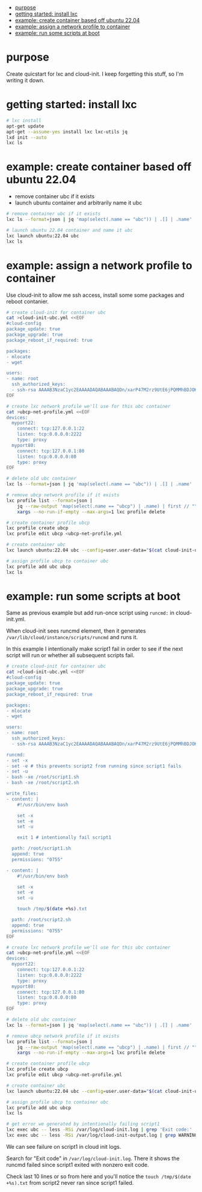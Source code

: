 <!--TOC-->

- [purpose](#purpose)
- [getting started: install lxc](#getting-started-install-lxc)
- [example: create container based off ubuntu 22.04](#example-create-container-based-off-ubuntu-2204)
- [example: assign a network profile to container](#example-assign-a-network-profile-to-container)
- [example: run some scripts at boot](#example-run-some-scripts-at-boot)

<!--TOC-->

# purpose

Create quicstart for lxc and cloud-init.  I keep forgetting this stuff, so I'm writing it down.

# getting started: install lxc

```bash
# lxc install
apt-get update
apt-get --assume-yes install lxc lxc-utils jq
lxd init --auto
lxc ls
```

# example: create container based off ubuntu 22.04


- remove container ubc if it exists
- launch ubuntu container and arbitrarily name it ubc


```bash
# remove container ubc if it exists
lxc ls --format=json | jq 'map(select(.name == "ubc")) | .[] | .name' | xargs --no-run-if-empty -I {} lxc delete --force {}

# launch ubuntu 22.04 container and name it ubc
lxc launch ubuntu:22.04 ubc
lxc ls
```


# example: assign a network profile to container


Use cloud-init to allow me ssh access, install some some packages and reboot contanier.


```bash
# create cloud-init for container ubc
cat >cloud-init-ubc.yml <<EOF
#cloud-config
package_update: true
package_upgrade: true
package_reboot_if_required: true

packages:
- mlocate
- wget

users:
- name: root
  ssh_authorized_keys:
  - ssh-rsa AAAAB3NzaC1yc2EAAAADAQABAAABAQDn/xarP47M2rz9UtE6jPQMMhBDJOKbWa1LJ/JRD6G6d3KNekq0rl65e7+0keIXrH7+rkVHn1jtqbHdXiDR1EngjcX1IAZyosmIqkTj9MAVTc+ZmoOLiJZYxCZ812Abnai/CM3Q77cQIFHUP/wb0fFdsGx9Szfobdb722K4jxvbyYwjMGJUHWmdFYpwPz7bqzX/s+3Ij9SPyQG9jT66tVmcIjiEloLgWF2DztT31OpvJHrtn/JuB8GDtNEsBezw+ga1ubUGjvCZ4z2iauB2kjesh2nhM0xpBDt9pthKGBoTr36gxJyhzUJk0pGbfJIkaxuf8mBnIxibR0+B1B8hT4GP tom
EOF

# create lxc network profile we'll use for this ubc container
cat >ubcp-net-profile.yml <<EOF
devices:
  myport22:
    connect: tcp:127.0.0.1:22
    listen: tcp:0.0.0.0:2222
    type: proxy
  myport80:
    connect: tcp:127.0.0.1:80
    listen: tcp:0.0.0.0:80
    type: proxy
EOF

# delete old ubc container
lxc ls --format=json | jq 'map(select(.name == "ubc")) | .[] | .name' | xargs --no-run-if-empty -I {} lxc delete --force {}

# remove ubcp network profile if it exists
lxc profile list --format=json |
    jq --raw-output 'map(select(.name == "ubcp") | .name) | first // ""' |
    xargs --no-run-if-empty --max-args=1 lxc profile delete

# create container profile ubcp
lxc profile create ubcp
lxc profile edit ubcp <ubcp-net-profile.yml

# create container ubc
lxc launch ubuntu:22.04 ubc --config=user.user-data="$(cat cloud-init-ubc.yml)"

# assign profile ubcp to container ubc
lxc profile add ubc ubcp
lxc ls
```


# example: run some scripts at boot


Same as previous example but add run-once script using `runcmd:` in cloud-init.yml.

When cloud-init sees runcmd element, then it generates `/var/lib/cloud/instance/scripts/runcmd` and runs it.

In this example I intentionally make script1 fail in order to see if the next script will run or whether all subsequent scripts fail.


```bash
# create cloud-init for container ubc
cat >cloud-init-ubc.yml <<EOF
#cloud-config
package_update: true
package_upgrade: true
package_reboot_if_required: true

packages:
- mlocate
- wget

users:
- name: root
  ssh_authorized_keys:
  - ssh-rsa AAAAB3NzaC1yc2EAAAADAQABAAABAQDn/xarP47M2rz9UtE6jPQMMhBDJOKbWa1LJ/JRD6G6d3KNekq0rl65e7+0keIXrH7+rkVHn1jtqbHdXiDR1EngjcX1IAZyosmIqkTj9MAVTc+ZmoOLiJZYxCZ812Abnai/CM3Q77cQIFHUP/wb0fFdsGx9Szfobdb722K4jxvbyYwjMGJUHWmdFYpwPz7bqzX/s+3Ij9SPyQG9jT66tVmcIjiEloLgWF2DztT31OpvJHrtn/JuB8GDtNEsBezw+ga1ubUGjvCZ4z2iauB2kjesh2nhM0xpBDt9pthKGBoTr36gxJyhzUJk0pGbfJIkaxuf8mBnIxibR0+B1B8hT4GP tom

runcmd:
- set -x
- set -e # this prevents script2 from running since script1 fails
- set -u
- bash -xe /root/script1.sh
- bash -xe /root/script2.sh

write_files:
- content: |
    #!/usr/bin/env bash

    set -x
    set -e
    set -u

    exit 1 # intentionally fail script1

  path: /root/script1.sh
  append: true
  permissions: "0755"

- content: |
    #!/usr/bin/env bash

    set -x
    set -e
    set -u

    touch /tmp/$(date +%s).txt

  path: /root/script2.sh
  append: true
  permissions: "0755"
EOF

# create lxc network profile we'll use for this ubc container
cat >ubcp-net-profile.yml <<EOF
devices:
  myport22:
    connect: tcp:127.0.0.1:22
    listen: tcp:0.0.0.0:2222
    type: proxy
  myport80:
    connect: tcp:127.0.0.1:80
    listen: tcp:0.0.0.0:80
    type: proxy
EOF

# delete old ubc container
lxc ls --format=json | jq 'map(select(.name == "ubc")) | .[] | .name' | xargs --no-run-if-empty -I {} lxc delete --force {}

# remove ubcp network profile if it exists
lxc profile list --format=json |
    jq --raw-output 'map(select(.name == "ubcp") | .name) | first // ""' |
    xargs --no-run-if-empty --max-args=1 lxc profile delete

# create container profile ubcp
lxc profile create ubcp
lxc profile edit ubcp <ubcp-net-profile.yml

# create container ubc
lxc launch ubuntu:22.04 ubc --config=user.user-data="$(cat cloud-init-ubc.yml)"

# assign profile ubcp to container ubc
lxc profile add ubc ubcp
lxc ls

# get error we generated by intentionally failing script1
lxc exec ubc -- less -RSi /var/log/cloud-init.log | grep 'Exit code:'
lxc exec ubc -- less -RSi /var/log/cloud-init-output.log | grep WARNING
```

We can see failure on script1 in cloud init logs.

Search for "Exit code" in `/var/log/cloud-init.log`.  There it shows the runcmd failed since script1 exited with nonzero exit code.

Check last 10 lines or so from here and you'll notice the `touch /tmp/$(date +%s).txt` from script2 never ran since script1 failed.
